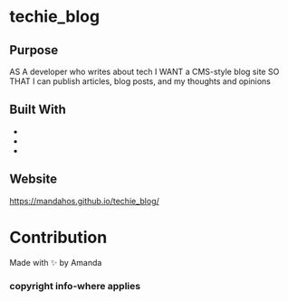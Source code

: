 # techie_blog

## Purpose
AS A developer who writes about tech
I WANT a CMS-style blog site
SO THAT I can publish articles, blog posts, and my thoughts and opinions

## Built With
*
*
*

## Website
https://mandahos.github.io/techie_blog/


# Contribution
Made with ✨ by Amanda

### copyright info-where applies
